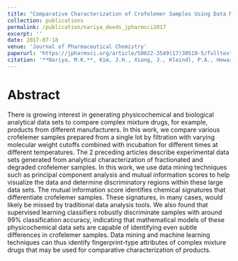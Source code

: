 ```yaml
---
title: "Comparative Characterization of Crofelemer Samples Using Data Mining and Machine Learning Approaches With Analytical Stability Data Sets"
collection: publications
permalink: /publication/nariya_deeds_jpharmsci2017
excerpt: ''
date: 2017-07-18
venue: 'Journal of Pharmaceutical Chemistry'
paperurl: 'https://jpharmsci.org/article/S0022-3549(17)30510-5/fulltext'
citation: '**Nariya, M.K.**, Kim, J.H., Xiong, J., Kleindl, P.A., Hewarathna, A., Fisher, A.C., Joshi, S.B., Schöneich, C., Forrest, L.M., Middaugh, R.C., Volkin, D.B., Deeds, E.J.  (2017). Comparative Characterization of Crofelemer Samples Using Data Mining and Machine Learning Approaches With Analytical Stability Data Sets *Journal of Pharmaceutical Chemistry*'
---
```


# Abstract
There is growing interest in generating physicochemical and biological analytical data sets to compare complex mixture drugs, for example, products from different manufacturers. In this work, we compare various crofelemer samples prepared from a single lot by filtration with varying molecular weight cutoffs combined with incubation for different times at different temperatures. The 2 preceding articles describe experimental data sets generated from analytical characterization of fractionated and degraded crofelemer samples. In this work, we use data mining techniques such as principal component analysis and mutual information scores to help visualize the data and determine discriminatory regions within these large data sets. The mutual information score identifies chemical signatures that differentiate crofelemer samples. These signatures, in many cases, would likely be missed by traditional data analysis tools. We also found that supervised learning classifiers robustly discriminate samples with around 99% classification accuracy, indicating that mathematical models of these physicochemical data sets are capable of identifying even subtle differences in crofelemer samples. Data mining and machine learning techniques can thus identify fingerprint-type attributes of complex mixture drugs that may be used for comparative characterization of products.
